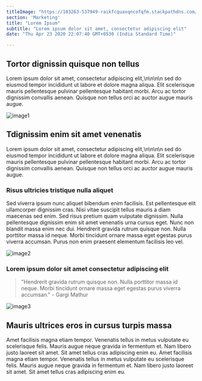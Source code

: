 ```yaml
---
titleImage: "https://183263-537949-raikfcquaxqncofqfm.stackpathdns.com/wp-content/uploads/2018/11/Family-Finance-Planning-for-Business-Owners-Large-480x480.jpeg"
section: 'Marketing'
title: "Lorem Ipsum"
subtitle: "Lorem ipsum dolor sit amet, consectetur adipiscing elit"
date: "Thu Apr 23 2020 22:07:40 GMT+0530 (India Standard Time)"

---
```


## Tortor dignissin quisque non tellus  
Lorem ipsum dolor sit amet, consectetur adipiscing elit,\n\n\n\n sed do eiusmod tempor incididunt ut labore et dolore magna aliqua. Elit scelerisque mauris pellentesque pulvinar pellentesque habitant morbi. Arcu ac tortor dignissim convallis aenean. Quisque non tellus orci ac auctor augue mauris augue. 

![image1](https://www.frankdigital.com.au/img/case-studies/canteen-connect/img-discovering-parents.jpg)

## Tdignissim enim sit amet venenatis
Lorem ipsum dolor sit amet, consectetur adipiscing elit,\n\n\n\n sed do eiusmod tempor incididunt ut labore et dolore magna aliqua. Elit scelerisque mauris pellentesque pulvinar pellentesque habitant morbi. Arcu ac tortor dignissim convallis aenean. Quisque non tellus orci ac auctor augue mauris augue. 

### Risus ultricies tristique nulla aliquet
Sed viverra ipsum nunc aliquet bibendum enim facilisis. Est pellentesque elit ullamcorper dignissim cras. Nisi vitae suscipit tellus mauris a diam maecenas sed enim. Sed risus pretium quam vulputate dignissim. Nulla pellentesque dignissim enim sit amet venenatis urna cursus eget. Nunc non blandit massa enim nec dui. Hendrerit gravida rutrum quisque non. Nulla porttitor massa id neque. Morbi tincidunt ornare massa eget egestas purus viverra accumsan. Purus non enim praesent elementum facilisis leo vel.

![image2](https://www.frankdigital.com.au/img/case-studies/canteen-connect/img-canteen-connect-sketch-popup.jpg)

### Lorem ipsum dolor sit amet consectetur adipiscing elit
> "Hendrerit gravida rutrum quisque non. Nulla porttitor massa id neque. Morbi tincidunt ornare massa eget egestas purus viverra accumsan." - Gargi Mathur

![image3](https://www.frankdigital.com.au/img/case-studies/campos/mobile.jpg)


## Mauris ultrices eros in cursus turpis massa

Amet facilisis magna etiam tempor. Venenatis tellus in metus vulputate eu scelerisque felis. Mauris augue neque gravida in fermentum et. Nam libero justo laoreet sit amet. Sit amet tellus cras adipiscing enim eu. Amet facilisis magna etiam tempor. Venenatis tellus in metus vulputate eu scelerisque felis. Mauris augue neque gravida in fermentum et. Nam libero justo laoreet sit amet. Sit amet tellus cras adipiscing enim eu. 
